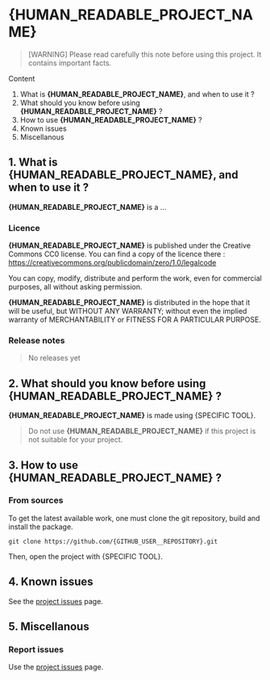 # {HUMAN_READABLE_PROJECT_NAME}

> [WARNING] Please read carefully this note before using this project. It contains important facts.

Content

1. What is **{HUMAN_READABLE_PROJECT_NAME}**, and when to use it ?
2. What should you know before using **{HUMAN_READABLE_PROJECT_NAME}** ?
3. How to use **{HUMAN_READABLE_PROJECT_NAME}** ?
4. Known issues
5. Miscellanous

## 1. What is **{HUMAN_READABLE_PROJECT_NAME}**, and when to use it ?

**{HUMAN_READABLE_PROJECT_NAME}** is a ...


### Licence

**{HUMAN_READABLE_PROJECT_NAME}** is published under the Creative Commons CC0 license. You can find a copy of the licence there : https://creativecommons.org/publicdomain/zero/1.0/legalcode

You can copy, modify, distribute and perform the work, even for commercial purposes, all without asking permission.

**{HUMAN_READABLE_PROJECT_NAME}** is distributed in the hope that it will be useful, but WITHOUT ANY WARRANTY; without even the implied warranty of MERCHANTABILITY or FITNESS FOR A PARTICULAR PURPOSE.

### Release notes

> No releases yet

## 2. What should you know before using **{HUMAN_READABLE_PROJECT_NAME}** ?

**{HUMAN_READABLE_PROJECT_NAME}** is made using {SPECIFIC TOOL}.

> Do not use **{HUMAN_READABLE_PROJECT_NAME}** if this project is not suitable for your project.

## 3. How to use **{HUMAN_READABLE_PROJECT_NAME}** ?

### From sources

To get the latest available work, one must clone the git repository, build and install the package.

	git clone https://github.com/{GITHUB_USER__REPOSITORY}.git

Then, open the project with {SPECIFIC TOOL}.

## 4. Known issues
See the [project issues](https://github.com/{GITHUB_USER__REPOSITORY}/issues) page.

## 5. Miscellanous

### Report issues
Use the [project issues](https://github.com/{GITHUB_USER__REPOSITORY}/issues) page.
